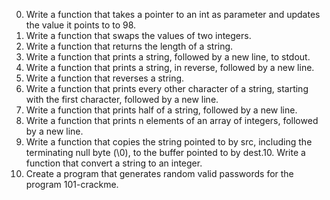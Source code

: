 0.	Write a function that takes a pointer to an int as parameter and updates the value it points to to 98.
1.	Write a function that swaps the values of two integers.
2.	Write a function that returns the length of a string.
3.	Write a function that prints a string, followed by a new line, to stdout.
4.	Write a function that prints a string, in reverse, followed by a new line.
5.	Write a function that reverses a string.
6.	Write a function that prints every other character of a string, starting with the first character, followed by a new line.
7.	Write a function that prints half of a string, followed by a new line.
8.	Write a function that prints n elements of an array of integers, followed by a new line.
9.	Write a function that copies the string pointed to by src, including the terminating null byte (\0), to the buffer pointed to by dest.10.     Write a function that convert a string to an integer.
11.	Create a program that generates random valid passwords for the program 101-crackme.

